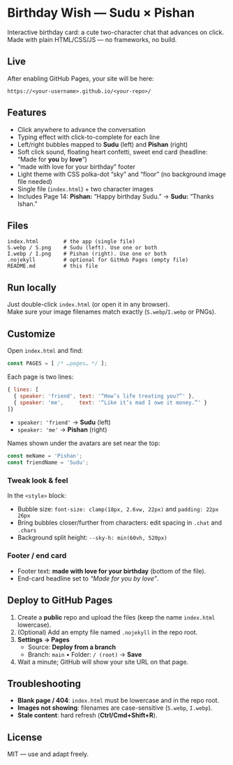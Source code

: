 # Birthday Wish — Sudu × Pishan

Interactive birthday card: a cute two-character chat that advances on click.  
Made with plain HTML/CSS/JS — no frameworks, no build.

## Live
After enabling GitHub Pages, your site will be here:

```
https://<your-username>.github.io/<your-repo>/
```

## Features
- Click anywhere to advance the conversation
- Typing effect with click-to-complete for each line
- Left/right bubbles mapped to **Sudu** (left) and **Pishan** (right)
- Soft click sound, floating heart confetti, sweet end card (headline: “Made for **you** by **love**”)
- “made with love for your birthday” footer
- Light theme with CSS polka-dot “sky” and “floor” (no background image file needed)
- Single file (`index.html`) + two character images
- Includes Page 14: **Pishan:** “Happy birthday Sudu.” → **Sudu:** “Thanks Ishan.”

## Files
```
index.html        # the app (single file)
S.webp / S.png    # Sudu (left). Use one or both
I.webp / I.png    # Pishan (right). Use one or both
.nojekyll         # optional for GitHub Pages (empty file)
README.md         # this file
```

## Run locally
Just double-click `index.html` (or open it in any browser).  
Make sure your image filenames match exactly (`S.webp`/`I.webp` or PNGs).

## Customize
Open `index.html` and find:

```js
const PAGES = [ /* …pages… */ ];
```

Each page is two lines:
```js
{ lines: [
  { speaker: 'friend', text: '“How’s life treating you?”' },
  { speaker: 'me',     text: '“Like it’s mad I owe it money.”' }
]}
```

- `speaker: 'friend'` → **Sudu** (left)  
- `speaker: 'me'` → **Pishan** (right)

Names shown under the avatars are set near the top:
```js
const meName = 'Pishan';
const friendName = 'Sudu';
```

### Tweak look & feel
In the `<style>` block:
- Bubble size: `font-size: clamp(18px, 2.6vw, 22px)` and `padding: 22px 26px`
- Bring bubbles closer/further from characters: edit spacing in `.chat` and `.chars`
- Background split height: `--sky-h: min(60vh, 520px)`

### Footer / end card
- Footer text: **made with love for your birthday** (bottom of the file).  
- End-card headline set to *“Made for you by love”*.

## Deploy to GitHub Pages
1. Create a **public** repo and upload the files (keep the name `index.html` lowercase).
2. (Optional) Add an empty file named `.nojekyll` in the repo root.
3. **Settings → Pages**
   - Source: **Deploy from a branch**
   - Branch: `main` • Folder: `/ (root)` → **Save**
4. Wait a minute; GitHub will show your site URL on that page.

## Troubleshooting
- **Blank page / 404**: `index.html` must be lowercase and in the repo root.
- **Images not showing**: filenames are case-sensitive (`S.webp`, `I.webp`).
- **Stale content**: hard refresh (**Ctrl/Cmd+Shift+R**).

## License
MIT — use and adapt freely. 
